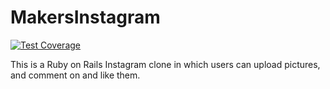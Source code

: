 # MakersInstagram
[![Test Coverage](https://api.codeclimate.com/v1/badges/70ad0217d63f10aac886/test_coverage)](https://codeclimate.com/github/ryandav/ruby_types/test_coverage)

This is a Ruby on Rails Instagram clone in which users can upload pictures, and comment on and like them.
